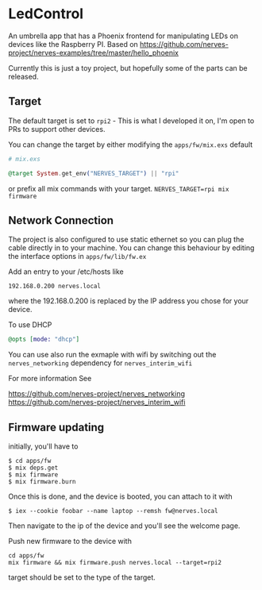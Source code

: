 # LedControl

An umbrella app that has a Phoenix frontend for manipulating LEDs on devices like the Raspberry PI.
Based on https://github.com/nerves-project/nerves-examples/tree/master/hello_phoenix

Currently this is just a toy project, but hopefully some of the parts can be released.

## Target

The default target is set to `rpi2` - This is what I developed it on, I'm open to PRs to support
other devices.

You can change the target by either modifying the `apps/fw/mix.exs` default
```elixir
# mix.exs

@target System.get_env("NERVES_TARGET") || "rpi"
```

or prefix all mix commands with your target. `NERVES_TARGET=rpi mix firmware`

## Network Connection

The project is also configured to use static ethernet so you can plug the cable
directly in to your machine. You can change this behaviour by editing the interface
options in `apps/fw/lib/fw.ex`

Add an entry to your /etc/hosts like
```
192.168.0.200 nerves.local
```
where the 192.168.0.200 is replaced by the IP address you chose for your device.

To use DHCP
```elixir
@opts [mode: "dhcp"]
```

You can use also run the exmaple with wifi by switching out the `nerves_networking` dependency
for `nerves_interim_wifi`

For more information See

https://github.com/nerves-project/nerves_networking
https://github.com/nerves-project/nerves_interim_wifi

## Firmware updating

initially, you'll have to
```
$ cd apps/fw
$ mix deps.get
$ mix firmware
$ mix firmware.burn
```

Once this is done, and the device is booted, you can attach to it with
```
$ iex --cookie foobar --name laptop --remsh fw@nerves.local
```
Then navigate to the ip of the device and you'll see the welcome page.

Push new firmware to the device with
```
cd apps/fw
mix firmware && mix firmware.push nerves.local --target=rpi2
```
target should be set to the type of the target.
